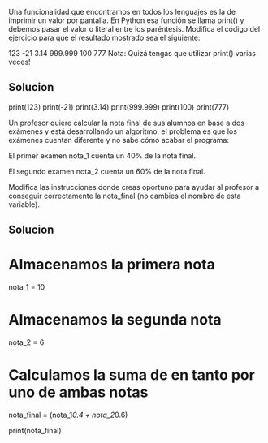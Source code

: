 Una funcionalidad que encontramos en todos los lenguajes es la de imprimir un valor por pantalla. En Python esa función se llama print() y debemos pasar el valor o literal entre los paréntesis. Modifica el código del ejercicio para que el resultado mostrado sea el siguiente:

123
-21
3.14
999.999
100
777
Nota: Quizá tengas que utilizar print()  varias veces!

## Solucion

print(123)
print(-21)
print(3.14)
print(999.999)
print(100)
print(777)



Un profesor quiere calcular la nota final de sus alumnos en base a dos exámenes y está desarrollando un algoritmo, el problema es que los exámenes cuentan diferente y no sabe cómo acabar el programa:

El primer examen nota_1 cuenta un 40% de la nota final.

El segundo examen nota_2 cuenta un 60% de la nota final.

Modifica las instrucciones donde creas oportuno para ayudar al profesor a conseguir correctamente la nota_final (no cambies el nombre de esta variable).

## Solucion
# Almacenamos la primera nota
nota_1 = 10                                
# Almacenamos la segunda nota
nota_2 = 6    
# Calculamos la suma de en tanto por uno de ambas notas                             
nota_final = (nota_1*0.4 + nota_2*0.6)
 
print(nota_final)
